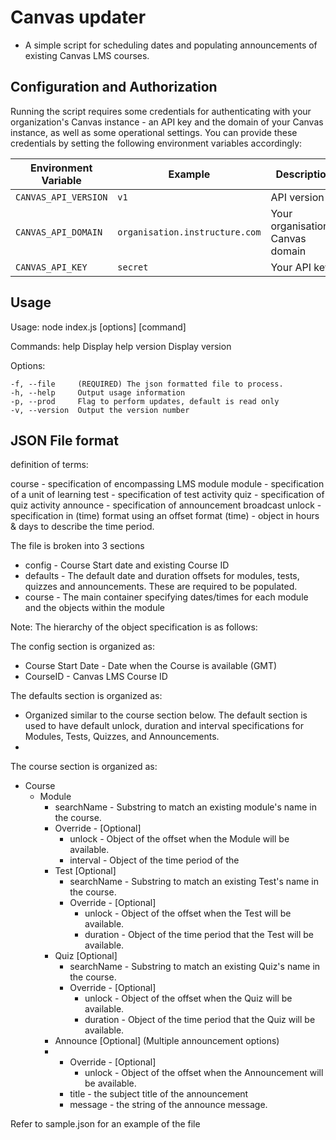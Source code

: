 # Canvas updater

* A simple script for scheduling dates and populating announcements of existing Canvas LMS courses.


## Configuration and Authorization
Running the script requires some credentials for authenticating with your organization's Canvas instance - an API key and the domain of your Canvas instance, as well as some operational settings. You can provide these credentials by setting the following environment variables accordingly:

Environment Variable             | Example                        | Description
---------------------------------|--------------------------------|---
`CANVAS_API_VERSION`             | `v1`                           | API version
`CANVAS_API_DOMAIN`              | `organisation.instructure.com` | Your organisation's Canvas domain
`CANVAS_API_KEY`                 | `secret`                       | Your API key


## Usage

Usage: node index.js [options] [command]

  Commands:
    help     Display help
    version  Display version

  Options:

    -f, --file     (REQUIRED) The json formatted file to process.
    -h, --help     Output usage information
    -p, --prod     Flag to perform updates, default is read only
    -v, --version  Output the version number




## JSON File format

definition of terms:
  
course - specification of encompassing LMS module
module - specification of a unit of learning
test - specification of test activity
quiz - specification of quiz activity
announce - specification of announcement broadcast
unlock - specification in (time) format using an offset format
(time) - object in hours & days to describe the time period.

  

The file is broken into 3 sections

 - config - Course Start date and existing Course ID
- defaults - The default date and duration offsets for modules, tests, quizzes and announcements. These are required to be populated.
- course -  The main container specifying dates/times for each module and the objects within the module

Note: 
The hierarchy of the object specification is as follows:

The config section is organized as:
- Course Start Date - Date when the Course is available (GMT)
- CourseID - Canvas LMS Course ID

The defaults section is organized as:
 - Organized similar to the course section below. The default section is used to have default unlock, duration and interval specifications for Modules, Tests, Quizzes, and Announcements.
 - 

The course section is organized as:
 - Course
	 - Module
		 - searchName - Substring to match an existing module's name in the course.
		 - Override - [Optional]
			 - unlock - Object of the offset when the Module will be available.
			 - interval - Object of the time period of the 
		 - Test [Optional]
			 - searchName - Substring to match an existing Test's name in the course.
	 		 - Override - [Optional]
				 - unlock - Object of the offset when the Test will be available.
				 - duration - Object of the time period that the Test will be available.
		 - Quiz [Optional]
			 - searchName - Substring to match an existing Quiz's name in the course.
			 - Override - [Optional]
				 - unlock - Object of the offset when the Quiz will be available.
				 - duration - Object of the time period that the Quiz will be available.
		 - Announce [Optional] (Multiple announcement options)
		 -  - Override - [Optional]
				 - unlock - Object of the offset when the Announcement will be available.
			 - title - the subject title of the announcement
			 - message - the string of the announce message.
				



Refer to sample.json for an example of the file


